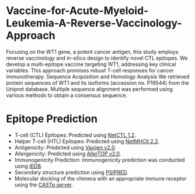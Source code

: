 # Vaccine-for-Acute-Myeloid-Leukemia-A-Reverse-Vaccinology-Approach
Focusing on the WT1 gene, a potent cancer antigen, this study employs reverse vaccinology and in-silico design to identify novel CTL epitopes. We develop a multi-epitope vaccine targeting WT1, addressing key clinical variables. This approach promises robust T-cell responses for cancer immunotherapy.
Sequence Acquisition and Homology Analysis
We retrieved protein sequences of WT1 and its isoforms (accession no. P19544) from the Uniprot database. Multiple sequence alignment was performed using various methods to obtain a consensus sequence.

# Epitope Prediction
- T-cell (CTL) Epitopes: Predicted using [NetCTL 1.2](http://www.cbs.dtu.dk/services/NetCTL/).
- Helper T-cell (HTL) Epitopes: Predicted using [NetMHCII 2.2](http://www.cbs.dtu.dk/services/NetMHCII/).
- Antigenicity: Predicted using [Vaxijen v2.0](http://www.ddgpharmfac.net/).
- Allergenicity: Predicted using [AllerTOP v2.0](http://www.ddg-pharmfac.net/AllerTOP/).
- Immunogenicity Prediction: Immunogenicity prediction was conducted using [IEDB](http://tools.iedb.org/mhci/).
- Secondary structure prediction using [PSIPRED](http://bioinf.cs.ucl.ac.uk/psipred/). 
- Molecular docking of the chimera with an appropriate immune receptor using the [CASTp server](http://sts.bioe.uic.edu/castp/index.html?4jii).
